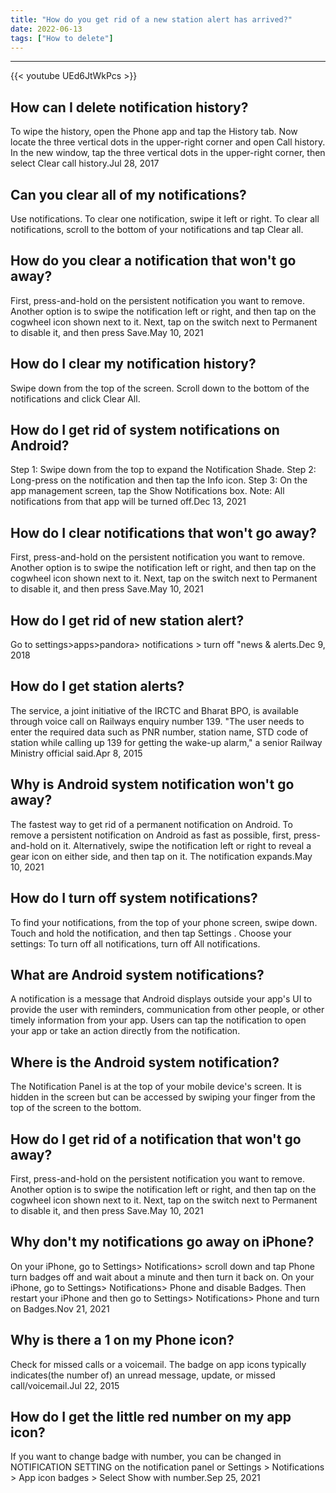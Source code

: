 ```yaml
---
title: "How do you get rid of a new station alert has arrived?"
date: 2022-06-13
tags: ["How to delete"]
---
```


---
{{< youtube UEd6JtWkPcs >}}
## How can I delete notification history?
To wipe the history, open the Phone app and tap the History tab. Now locate the three vertical dots in the upper-right corner and open Call history. In the new window, tap the three vertical dots in the upper-right corner, then select Clear call history.Jul 28, 2017

## Can you clear all of my notifications?
Use notifications. To clear one notification, swipe it left or right. To clear all notifications, scroll to the bottom of your notifications and tap Clear all.

## How do you clear a notification that won't go away?
First, press-and-hold on the persistent notification you want to remove. Another option is to swipe the notification left or right, and then tap on the cogwheel icon shown next to it. Next, tap on the switch next to Permanent to disable it, and then press Save.May 10, 2021

## How do I clear my notification history?
Swipe down from the top of the screen. Scroll down to the bottom of the notifications and click Clear All.

## How do I get rid of system notifications on Android?
Step 1: Swipe down from the top to expand the Notification Shade. Step 2: Long-press on the notification and then tap the Info icon. Step 3: On the app management screen, tap the Show Notifications box. Note: All notifications from that app will be turned off.Dec 13, 2021

## How do I clear notifications that won't go away?
First, press-and-hold on the persistent notification you want to remove. Another option is to swipe the notification left or right, and then tap on the cogwheel icon shown next to it. Next, tap on the switch next to Permanent to disable it, and then press Save.May 10, 2021

## How do I get rid of new station alert?
Go to settings>apps>pandora> notifications > turn off "news & alerts.Dec 9, 2018

## How do I get station alerts?
The service, a joint initiative of the IRCTC and Bharat BPO, is available through voice call on Railways enquiry number 139. "The user needs to enter the required data such as PNR number, station name, STD code of station while calling up 139 for getting the wake-up alarm," a senior Railway Ministry official said.Apr 8, 2015

## Why is Android system notification won't go away?
The fastest way to get rid of a permanent notification on Android. To remove a persistent notification on Android as fast as possible, first, press-and-hold on it. Alternatively, swipe the notification left or right to reveal a gear icon on either side, and then tap on it. The notification expands.May 10, 2021

## How do I turn off system notifications?
To find your notifications, from the top of your phone screen, swipe down. Touch and hold the notification, and then tap Settings . Choose your settings: To turn off all notifications, turn off All notifications.

## What are Android system notifications?
A notification is a message that Android displays outside your app's UI to provide the user with reminders, communication from other people, or other timely information from your app. Users can tap the notification to open your app or take an action directly from the notification.

## Where is the Android system notification?
The Notification Panel is at the top of your mobile device's screen. It is hidden in the screen but can be accessed by swiping your finger from the top of the screen to the bottom.

## How do I get rid of a notification that won't go away?
First, press-and-hold on the persistent notification you want to remove. Another option is to swipe the notification left or right, and then tap on the cogwheel icon shown next to it. Next, tap on the switch next to Permanent to disable it, and then press Save.May 10, 2021

## Why don't my notifications go away on iPhone?
On your iPhone, go to Settings> Notifications> scroll down and tap Phone turn badges off and wait about a minute and then turn it back on. On your iPhone, go to Settings> Notifications> Phone and disable Badges. Then restart your iPhone and then go to Settings> Notifications> Phone and turn on Badges.Nov 21, 2021

## Why is there a 1 on my Phone icon?
Check for missed calls or a voicemail. The badge on app icons typically indicates(the number of) an unread message, update, or missed call/voicemail.Jul 22, 2015

## How do I get the little red number on my app icon?
If you want to change badge with number, you can be changed in NOTIFICATION SETTING on the notification panel or Settings > Notifications > App icon badges > Select Show with number.Sep 25, 2021

